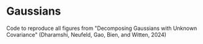 # Gaussians
Code to reproduce all figures from "Decomposing Gaussians with Unknown Covariance" (Dharamshi, Neufeld, Gao, Bien, and Witten, 2024)
